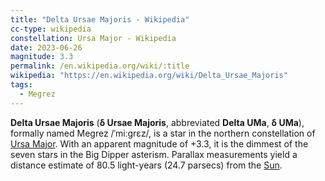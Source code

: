 ```yaml
---
title: "Delta Ursae Majoris - Wikipedia"
cc-type: wikipedia
constellation: Ursa Major - Wikipedia
date: 2023-06-26
magnitude: 3.3
permalink: /en.wikipedia.org/wiki/:title
wikipedia: "https://en.wikipedia.org/wiki/Delta_Ursae_Majoris"
tags:
  - Megrez
---
```

**Delta Ursae Majoris** (**δ Ursae Majoris**, abbreviated **Delta UMa**, **δ UMa**), formally named Megrez /ˈmiːɡrɛz/, is a star in the northern constellation of [Ursa Major](/en.wikipedia.org/wiki/Ursa_Major). With an apparent magnitude of +3.3, it is the dimmest of the seven stars in the Big Dipper asterism. Parallax measurements yield a distance estimate of 80.5 light-years (24.7 parsecs) from the [Sun](/en.wikipedia.org/wiki/Sun).
